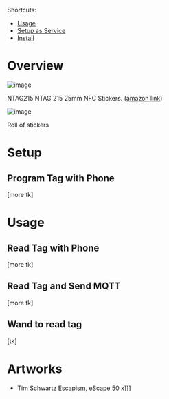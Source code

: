Shortcuts:
- [Usage](#usage)
- [Setup as Service](#setup-as-service)
- [Install](#install)

# Overview

![image](https://user-images.githubusercontent.com/1598545/161768266-c86ab76b-85cc-435a-8ef8-b3a57b82cbf9.png)


NTAG215 NTAG 215 25mm NFC Stickers. ([amazon link](https://www.amazon.com/gp/product/B071ZZTT6T/))

![image](https://user-images.githubusercontent.com/1598545/161768468-78912377-9bd7-4aaa-867c-6fc0058cf520.png)

Roll of stickers

# Setup

## Program Tag with Phone

[more tk]

# Usage

## Read Tag with Phone

[more tk]

## Read Tag and Send MQTT

[more tk]

## Wand to read tag

[tk]

# Artworks
- Tim Schwartz [Escapism](https://www.timschwartz.org/escapism/), [eScape 50](https://www.timschwartz.org/escape-50/)
x]]]
